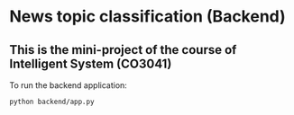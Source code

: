 # News topic classification (Backend)

## This is the mini-project of the course of Intelligent System (CO3041) 

To run the backend application:
```
python backend/app.py
```